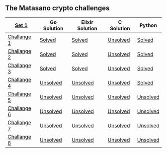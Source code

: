 ## The Matasano crypto challenges

|    [Set 1][set1]   |     Go Solution   |  Elixir Solution  |    C Solution    |      Python      |
|--------------------|-------------------|-------------------|------------------|------------------|
| [Challange 1][ch1] |  [Solved][ch1go]  |  [Solved][ch1el]  | [Unsolved][ch1c] |  [Solved][ch1p]  |
| [Challange 2][ch2] |  [Solved][ch2go]  |  [Solved][ch2el]  | [Unsolved][ch2c] |  [Solved][ch2p]  |
| [Challange 3][ch3] |  [Solved][ch3go]  |  [Solved][ch3el]  | [Unsolved][ch3c] |  [Solved][ch3p]  | 
| [Challange 4][ch4] | [Unsolved][ch4go] | [Unsolved][ch4el] | [Unsolved][ch4c] |  [Solved][ch4p]  | 
| [Challange 5][ch4] | [Unsolved][ch5go] | [Unsolved][ch5el] | [Unsolved][ch5c] | [Unsolved][ch5p] | 
| [Challange 6][ch4] | [Unsolved][ch6go] | [Unsolved][ch6el] | [Unsolved][ch6c] | [Unsolved][ch6p] | 
| [Challange 7][ch4] | [Unsolved][ch7go] | [Unsolved][ch7el] | [Unsolved][ch7c] | [Unsolved][ch7p] | 
| [Challange 8][ch4] | [Unsolved][ch8go] | [Unsolved][ch8el] | [Unsolved][ch8c] | [Unsolved][ch8p] | 

[set1]: http://cryptopals.com/sets/1
[ch1]: http://cryptopals.com/sets/1/challenges/1
[ch1go]: https://github.com/Foryah/cryptopals/commit/bd7e0572f75768b01f2607d91f32f00b8e4afccd
[ch1el]: https://github.com/Foryah/cryptopals/commit/2c46cc983b31a27fce9584f0f2f9f2b0e68343a6
[ch1c]: #
[ch1p]: https://github.com/Foryah/cryptopals/commit/180bdf83177b35ff0a3a39013fc6c625012c52a6

[ch2]: http://cryptopals.com/sets/1/challenges/2
[ch2go]: https://github.com/Foryah/cryptopals/commit/e8105e94851fff5429481dfdcf95ffeb8765850f
[ch2el]: https://github.com/Foryah/cryptopals/commit/6ad070eec993e99d0965fd0a1adfc7340695e27b
[ch2c]: #
[ch2p]: https://github.com/Foryah/cryptopals/commit/2529116ee0e281bf4690c576068839643a527ba2

[ch3]: http://cryptopals.com/sets/1/challenges/3
[ch3go]: https://github.com/Foryah/cryptopals/commit/60cae0a4cd42430bd4eba9415d05b08e9195a75f
[ch3el]: https://github.com/Foryah/cryptopals/commit/d661039b82eb6783575b29b6b344357442925e83
[ch3c]: #
[ch3p]: https://github.com/Foryah/cryptopals/commit/41818620e39c0425f420f977a170082c4ad207c4

[ch4]: http://cryptopals.com/sets/1/challenges/4
[ch4go]: #
[ch4el]: #
[ch4c]: #
[ch4p]: https://github.com/Foryah/cryptopals/commit/5889e445f3ca4927233957a33b21892c31793602

[ch5]: http://cryptopals.com/sets/1/challenges/5
[ch5go]: #
[ch5el]: #
[ch5c]: #
[ch5p]: #

[ch6]: http://cryptopals.com/sets/1/challenges/6
[ch6go]: #
[ch6el]: #
[ch6c]: #
[ch6p]: #

[ch7]: http://cryptopals.com/sets/1/challenges/7
[ch7go]: #
[ch7el]: #
[ch7c]: #
[ch7p]: #

[ch8]: http://cryptopals.com/sets/1/challenges/8
[ch8go]: #
[ch8el]: #
[ch8c]: #
[ch8p]: #
